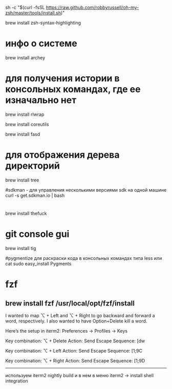 
sh -c "$(curl -fsSL https://raw.github.com/robbyrussell/oh-my-zsh/master/tools/install.sh)"

brew install zsh-syntax-highlighting

# инфо о системе
brew install archey

# для получения истории в консольных командах, где ее изначально нет
brew install rlwrap

brew install coreutils

brew install fasd

#  для отображения дерева директорий
brew install tree

#sdkman - для управления несколькими версиями sdk на одной машине
curl -s get.sdkman.io | bash

#
brew install thefuck

# git console gui
brew install tig

#pygmentize для раскраски кода в консольных командах типа less или cat
sudo easy_install Pygments 

# fzf
brew install fzf
/usr/local/opt/fzf/install
--------------------------------------------
I wanted to map ⌥ + Left and ⌥ + Right to go backward and forward a word, respectively. I also wanted to have Option+Delete kill a word.

Here’s the setup in iterm2: Preferences -> Profiles -> Keys

Key combination: ⌥ + Delete
Action: Send Escape Sequence: [dw

Key combination: ⌥ + Left
Action: Send Escape Sequence: [1\;9C

Key combination: ⌥ + Right
Action: Send Escape Sequence: [1\;9D

--------------------------------------------

используем iterm2 nightly build  и в нем в меню iterm2 -> install shell integration

